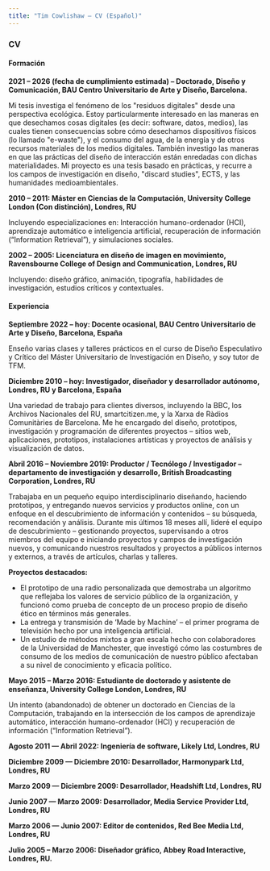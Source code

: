 ```yaml
---
title: "Tim Cowlishaw — CV (Español)"
---
```


### CV

#### Formación

**2021 – 2026 (fecha de cumplimiento estimada) – Doctorado, Diseño y Comunicación, BAU Centro Universitario de Arte y Diseño, Barcelona.**

Mi tesis investiga el fenómeno de los "residuos digitales" desde una perspectiva ecológica. Estoy particularmente interesado en las maneras en que desechamos cosas digitales (es decir: software, datos, medios), las cuales tienen consecuencias sobre cómo desechamos dispositivos físicos (lo llamado "e-waste"), y el consumo del agua, de la energía y de otros recursos materiales de los medios digitales. También investigo las maneras en que las prácticas del diseño de interacción están enredadas con dichas materialidades. Mi proyecto es una tesis basado en prácticas, y recurre a los campos de investigación en diseño, "discard studies", ECTS, y las humanidades medioambientales.

**2010 – 2011: Máster en Ciencias de la Computación, University College London (Con distinción), Londres, RU**

Incluyendo especializaciones en: Interacción humano-ordenador (HCI), aprendizaje automático e inteligencia artificial, recuperación de información (“Information Retrieval”), y simulaciones sociales.

**2002 – 2005: Licenciatura en diseño de imagen en movimiento, Ravensbourne College of Design and Communication, Londres, RU**

Incluyendo: diseño gráfico, animación, tipografía, habilidades de investigación, estudios críticos y contextuales.

#### Experiencia

**Septiembre 2022 – hoy: Docente ocasional, BAU Centro Universitario de Arte y Diseño, Barcelona, España**

Enseño varias clases y talleres prácticos en el curso de Diseño Especulativo y Crítico del Máster Universitario de Investigación en Diseño, y soy tutor de TFM.

**Diciembre 2010 – hoy: Investigador, diseñador y desarrollador autónomo, Londres, RU y Barcelona, España**

Una variedad de trabajo para clientes diversos, incluyendo la BBC, los Archivos Nacionales del RU, smartcitizen.me, y la Xarxa de Ràdios Comunitàries de Barcelona. Me he encargado del diseño, prototipos, investigación y programación de diferentes proyectos – sitios web, aplicaciones, prototipos, instalaciones artísticas y proyectos de análisis y visualización de datos.



**Abril 2016 – Noviembre 2019: Productor / Tecnólogo / Investigador – departamento de investigación y desarrollo, British Broadcasting Corporation, Londres, RU**

Trabajaba en un pequeño equipo interdisciplinario diseñando, haciendo prototipos,  y entregando nuevos servicios y productos online, con un enfoque en el descubrimiento de información y contenidos – su búsqueda, recomendación y análisis. Durante mis últimos 18 meses allí, lideré el equipo de descubrimiento – gestionando proyectos, supervisando a otros miembros del equipo e iniciando proyectos y campos de investigación nuevos, y comunicando nuestros resultados y proyectos a públicos internos y externos, a través de artículos, charlas y talleres.

**Proyectos destacados:**

*  El prototipo de una radio personalizada que demostraba un algoritmo que reflejaba los valores de servicio público de la organización, y funcionó como prueba de concepto de un proceso propio de diseño ético en términos más generales.
* La entrega y transmisión de ‘Made by Machine’ – el primer programa de televisión hecho por una inteligencia artificial.
* Un estudio de métodos mixtos a gran escala hecho con colaboradores de la Universidad de Manchester, que investigó cómo las costumbres de consumo de los medios de comunicación de nuestro público afectaban a su nivel de conocimiento y eficacia político.

**Mayo 2015 – Marzo 2016: Estudiante de doctorado y asistente de enseñanza, University College London, Londres, RU**

Un intento (abandonado) de obtener un doctorado en Ciencias de la Computación, trabajando en la intersección de los campos de aprendizaje automático, interacción humano-ordenador (HCI) y recuperación de información (“Information Retrieval”).

**Agosto 2011 — Abril 2022: Ingeniería de software, Likely Ltd, Londres, RU**

**Diciembre 2009 — Diciembre 2010: Desarrollador, Harmonypark Ltd, Londres, RU**

**Marzo 2009 — Diciembre 2009: Desarrollador, Headshift Ltd, Londres, RU**

**Junio 2007 — Marzo 2009: Desarrollador, Media Service Provider Ltd, Londres, RU**

**Marzo 2006 — Junio 2007: Editor de contenidos, Red Bee Media Ltd, Londres, RU**

**Julio 2005 – Marzo 2006: Diseñador gráfico, Abbey Road Interactive, Londres, RU.**
